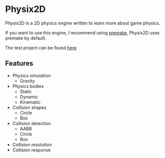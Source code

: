 # Physix2D
Physix2D is a 2D physics engine written to learn more about game physics.

If you want to use this engine, I recommend using [premake](https://github.com/premake/premake-core), Physix2D uses premake by default.

The test project can be found [here](https://github.com/Sigurd015/Hanabi/tree/physix2d)

## Features
- Physics simulation
  - Gravity
- Physics bodies
  - Static
  - Dynamic
  - Kinematic
- Collision shapes
  - Circle
  - Box
- Collision detection
  - AABB
  - Circle
  - Box
- Collision resolution 
- Collision response 